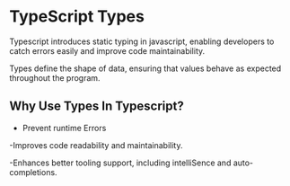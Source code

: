 # TypeScript Types
Typescript introduces static typing in javascript, enabling developers to catch errors easily and improve code maintainability.

Types define the shape of data, ensuring that values behave as expected throughout the program.

## Why Use Types In Typescript?
- Prevent runtime Errors

-Improves code  readability and maintainability.

-Enhances better tooling support, including intelliSence and auto-completions.